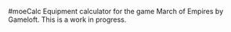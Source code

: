 #moeCalc
Equipment calculator for the game March of Empires by Gameloft. This is a work in progress.